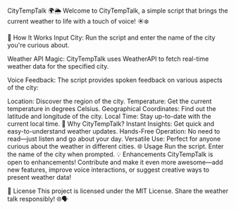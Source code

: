 CityTempTalk 🌍🌦️
Welcome to CityTempTalk, a simple script that brings the current weather to life with a touch of voice! ☀️❄️

🚀 How It Works
Input City: Run the script and enter the name of the city you're curious about.

Weather API Magic: CityTempTalk uses WeatherAPI to fetch real-time weather data for the specified city.

Voice Feedback: The script provides spoken feedback on various aspects of the city:

Location: Discover the region of the city.
Temperature: Get the current temperature in degrees Celsius.
Geographical Coordinates: Find out the latitude and longitude of the city.
Local Time: Stay up-to-date with the current local time.
🌟 Why CityTempTalk?
Instant Insights: Get quick and easy-to-understand weather updates.
Hands-Free Operation: No need to read—just listen and go about your day.
Versatile Use: Perfect for anyone curious about the weather in different cities.
🌐 Usage
Run the script.
Enter the name of the city when prompted.
💡 Enhancements
CityTempTalk is open to enhancements! Contribute and make it even more awesome—add new features, improve voice interactions, or suggest creative ways to present weather data!

📜 License
This project is licensed under the MIT License. Share the weather talk responsibly! 🌐🗣️







